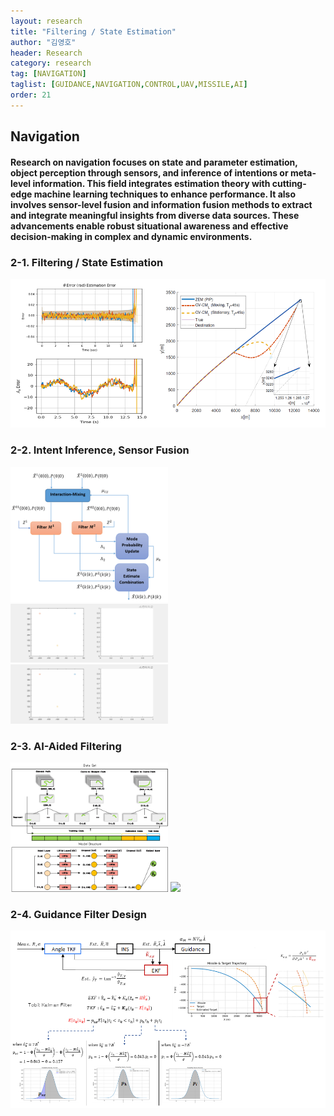 ```yaml
---
layout: research
title: "Filtering / State Estimation"
author: "김영호"
header: Research 
category: research 
tag: [NAVIGATION]
taglist: [GUIDANCE,NAVIGATION,CONTROL,UAV,MISSILE,AI]
order: 21
---
```


## Navigation

#### Research on navigation focuses on state and parameter estimation, object perception through sensors, and inference of intentions or meta-level information. This field integrates estimation theory with cutting-edge machine learning techniques to enhance performance. It also involves sensor-level fusion and information fusion methods to extract and integrate meaningful insights from diverse data sources. These advancements enable robust situational awareness and effective decision-making in complex and dynamic environments.

### 2-1. Filtering / State Estimation
<img src="/assets/img/Research/Navigation_1.png">

### 2-2. Intent Inference, Sensor Fusion
<div class="div_img_horizontal">
<img style="width:50%;" src="/assets/img/Research/Navigation_2_1.png">
<div style="width:50%;" >
<img src="/assets/img/Research/Navigation_2_2.gif">
<img src="/assets/img/Research/Navigation_2_3.gif">
</div>

### 2-3. AI-Aided Filtering
<div class="div_img_horizontal">
<img style="width:50%;" src="/assets/img/Research/Navigation_3_1.png">
<img style="width:50%;" src="/assets/img/Research/Navigation_3_2.gif">
</div>

### 2-4. Guidance Filter Design
<img src="/assets/img/Research/Navigation_4.png">
